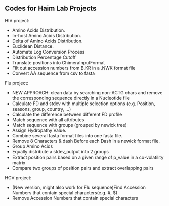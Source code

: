 
## Codes for Haim Lab Projects

HIV project:

- Amino Acids Distribution.
- In-host Amino Acids Distribution.
- Delta of Amino Acids Distribution.
- Euclidean Distance.
- Automate Log Conversion Process
- Distribution Percentage Cutoff
- Translate positions into ChimeraInputFormat
- Filt out accession numbers from B.KR in a .NWK format file
- Convert AA sequence from csv to fasta


Flu project:

- NEW APPROACH: clean data by searching non-ACTG chars and remove the corresponding sequence directly in a Nucleotide file
- Calculate FD and stdev with multiple selection options (e.g. Position, seasons, group, country, ...)
- Calculate the difference between different FD profile
- Match sequence with all attributes
- Match sequence with groups (grouped by newick tree)
- Assign Hydropathy Value.
- Combine several fasta format files into one fasta file.
- Remove 8 Characters & dash  Before each Dash in a newick format file.
- Group Amino Acids
- Equally distribute a stdev_output into 2 groups
- Extract position pairs based on a given range of p_value in a co-volatility matrix
- Compare two groups of position pairs and extract overlapping pairs


HCV project: 

- (New version, might also work for Flu sequence)Find Accession Numbers that contain special characters(e.g. #, $)
- Remove Accession Numbers that contain special characters

